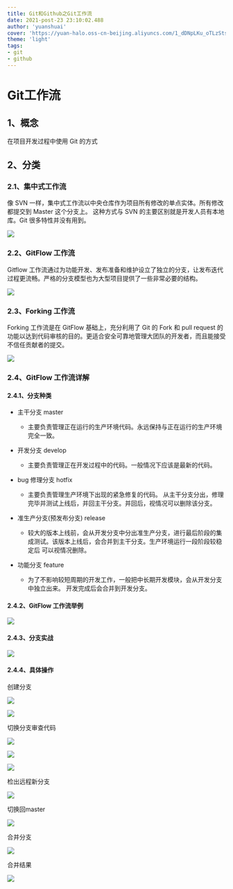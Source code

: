 ```yaml
---
title: Git和Github之Git工作流
date: 2021-post-23 23:10:02.488
author: 'yuanshuai'
cover: 'https://yuan-halo.oss-cn-beijing.aliyuncs.com/1_dDNpLKu_oTLzStsDTnkJ-g.png'
theme: 'light'
tags: 
- git
- github
---
```


# **Git**工作流

## 1、概念

在项目开发过程中使用 Git 的方式

## 2、分类

### 2.1、集中式工作流

像 SVN 一样，集中式工作流以中央仓库作为项目所有修改的单点实体。所有修改都提交到 Master 这个分支上。
这种方式与 SVN 的主要区别就是开发人员有本地库。Git 很多特性并没有用到。

![](https://hexobbblog.oss-cn-beijing.aliyuncs.com/images/git_github/58.png)

### 2.2、**GitFlow** 工作流

Gitflow 工作流通过为功能开发、发布准备和维护设立了独立的分支，让发布迭代过程更流畅。严格的分支模型也为大型项目提供了一些非常必要的结构。

![](https://hexobbblog.oss-cn-beijing.aliyuncs.com/images/git_github/59.png)

### 2.3、**Forking** 工作流

Forking 工作流是在 GitFlow 基础上，充分利用了 Git 的 Fork 和 pull request 的功能以达到代码审核的目的。更适合安全可靠地管理大团队的开发者，而且能接受不信任贡献者的提交。

![](https://hexobbblog.oss-cn-beijing.aliyuncs.com/images/git_github/60.png)

### 2.4、**GitFlow** 工作流详解

#### 2.4.1、分支种类

- 主干分支 master
  - 主要负责管理正在运行的生产环境代码。永远保持与正在运行的生产环境 完全一致。

- 开发分支 develop 
  - 主要负责管理正在开发过程中的代码。一般情况下应该是最新的代码。
- bug 修理分支 hotfix
  - 主要负责管理生产环境下出现的紧急修复的代码。 从主干分支分出，修理完毕并测试上线后，并回主干分支。并回后，视情况可以删除该分支。
- 准生产分支(预发布分支) release
  - 较大的版本上线前，会从开发分支中分出准生产分支，进行最后阶段的集成测试。该版本上线后，会合并到主干分支。生产环境运行一段阶段较稳定后 可以视情况删除。
- 功能分支 feature
  - 为了不影响较短周期的开发工作，一般把中长期开发模块，会从开发分支中独立出来。 开发完成后会合并到开发分支。

#### 2.4.2、**GitFlow** 工作流举例

![](https://hexobbblog.oss-cn-beijing.aliyuncs.com/images/git_github/61.png)

#### 2.4.3、分支实战

![](https://hexobbblog.oss-cn-beijing.aliyuncs.com/images/git_github/62.png)

#### 2.4.4、具体操作

创建分支

![](https://hexobbblog.oss-cn-beijing.aliyuncs.com/images/git_github/63.png)

![](https://hexobbblog.oss-cn-beijing.aliyuncs.com/images/git_github/64.png)

切换分支审查代码

![](https://hexobbblog.oss-cn-beijing.aliyuncs.com/images/git_github/65.png)

![](https://hexobbblog.oss-cn-beijing.aliyuncs.com/images/git_github/66.png)

![](https://hexobbblog.oss-cn-beijing.aliyuncs.com/images/git_github/67.png)

检出远程新分支

![](https://hexobbblog.oss-cn-beijing.aliyuncs.com/images/git_github/68.png)

切换回master

![](https://hexobbblog.oss-cn-beijing.aliyuncs.com/images/git_github/69.png)

合并分支

![](https://hexobbblog.oss-cn-beijing.aliyuncs.com/images/git_github/70.png)

合并结果

![](https://hexobbblog.oss-cn-beijing.aliyuncs.com/images/git_github/71.png)